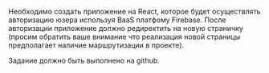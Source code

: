 Необходимо создать приложение на React, которое будет осуществлять авторизацию
юзера используя BaaS платфому Firebase. После авторизации приложение должно 
редиректить на новую страничку (просим обратить ваше внимание что реализация 
новой страницы предполагает наличие маршрутизации в проекте). 

Задание должно быть выполнено на github.
